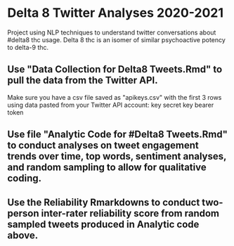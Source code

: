 # Delta 8 Twitter Analyses 2020-2021
Project using NLP techniques to understand twitter conversations about #delta8 thc usage. Delta 8 thc is an isomer of similar psychoactive potency to delta-9 thc.


## Use "Data Collection for Delta8 Tweets.Rmd" to pull the data from the Twitter API.
Make sure you have a csv file saved as "apikeys.csv" with the first 3 rows using data pasted from your Twitter API account:
key 
secret key
bearer token

## Use file "Analytic Code for #Delta8 Tweets.Rmd" to conduct analyses on tweet engagement trends over time, top words, sentiment analyses, and random sampling to allow for qualitative coding. 

## Use the Reliability Rmarkdowns to conduct two-person inter-rater reliability score from random sampled tweets produced in Analytic code above. 
